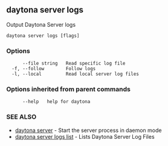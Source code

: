 ## daytona server logs

Output Daytona Server logs

```
daytona server logs [flags]
```

### Options

```
      --file string   Read specific log file
  -f, --follow        Follow logs
  -l, --local         Read local server log files
```

### Options inherited from parent commands

```
      --help   help for daytona
```

### SEE ALSO

* [daytona server](daytona_server.md)	 - Start the server process in daemon mode
* [daytona server logs list](daytona_server_logs_list.md)	 - Lists Daytona Server Log Files


